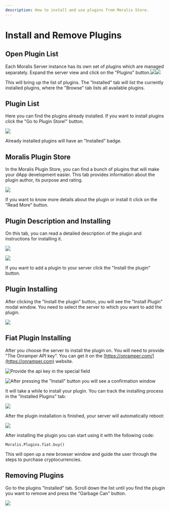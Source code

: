 ```yaml
---
description: How to install and use plugins from Moralis Store.
---
```


# Install and Remove Plugins

## Open Plugin List <a href="#open-plugin-list" id="open-plugin-list"></a>

Each Moralis Server instance has its own set of plugins which are managed separately. Expand the server view and click on the "Plugins" button.​![](https://gblobscdn.gitbook.com/assets%2F-MVStbACGLCycg7J5WQ2%2F-MayDMcwlVlm6RGQYXl1%2F-MayGaBjyaxg\_zj9bp3B%2Fimage.png?alt=media\&token=e7ac317c-beba-4740-883a-132e2daee532)​![](https://gblobscdn.gitbook.com/assets%2F-MVStbACGLCycg7J5WQ2%2F-MayDMcwlVlm6RGQYXl1%2F-MayGxaPiZHh\_rkNdvyL%2Fimage.png?alt=media\&token=9dccfd0d-7724-4dd5-9d7b-2db4af34fe2d)‌

This will bring up the list of plugins. The "Installed" tab will list the currently installed plugins, where the "Browse" tab lists all available plugins.‌

## Plugin List <a href="#installing-plugins" id="installing-plugins"></a>

Here you can find the plugins already installed. If you want to install plugins click the "Go to Plugin Store!" button.

![](<../../.gitbook/assets/image (100).png>)

Already installed plugins will have an "Installed" badge.‌

## Moralis Plugin Store

In the Moralis Plugin Store, you can find a bunch of plugins that will make your dApp development easier. This tab provides information about the plugin author, its purpose and rating.

![](<../../.gitbook/assets/image (101).png>)

If you want to know more details about the plugin or install it click on the "Read More" button.

## Plugin Description and Installing

On this tab, you can read a detailed description of the plugin and instructions for installing it.

![](<../../.gitbook/assets/image (103).png>)

![](<../../.gitbook/assets/image (104).png>)

If you want to add a plugin to your server click the "Install the plugin" button.

## Plugin Installing

After clicking the "Install the plugin" button, you will see the "Install Plugin" modal window. You need to select the server to which you want to add the plugin.

![](<../../.gitbook/assets/image (105).png>)

## Fiat Plugin Installing

After you choose the server to install the plugin on. You will need to provide "The Onramper API key". You can get it on the [https://onramper.com/](https://onramper.com) website.

![Provide the api key in the special field](<../../.gitbook/assets/image (108).png>)

![After pressing the "Install" button you will see a confirmation window](<../../.gitbook/assets/image (107).png>)

It will take a while to install your plugin. You can track the installing process in the "Installed Plugins" tab:

![](<../../.gitbook/assets/image (109).png>)

After the plugin installation is finished, your server will automatically reboot:

![](<../../.gitbook/assets/image (111).png>)

After installing the plugin you can start using it with the following code:

`Moralis.Plugins.fiat.buy()`

This will open up a new browser window and guide the user through the steps to purchase cryptocurrencies.

## Removing Plugins <a href="#removing-plugins" id="removing-plugins"></a>

Go to the plugins "Installed" tab. Scroll down the list until you find the plugin you want to remove and press the "Garbage Can" button.​

![](<../../.gitbook/assets/image (112).png>)
